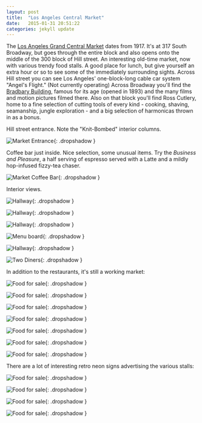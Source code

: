 ```yaml
---
layout: post
title:  "Los Angeles Central Market"
date:   2015-01-31 20:51:22
categories: jekyll update
---
```

The [Los Angeles Grand Central Market](http://www.grandcentralmarket.com) dates from 1917.  It's at 317 South Broadway, but goes through the entire block and also opens onto the middle of the 300 block of Hill street.  An interesting old-time market, now with various trendy food stalls.  A good place for lunch, but give yourself an extra hour or so to see some of the immediately surrounding sights.  Across Hill street you can see Los Angeles' one-block-long cable car system "Angel's Flight."   (Not currently operating)  Across Broadway you'll find the [Bradbary Building](https://www.laconservancy.org/locations/bradbury-building), famous for its age (opened in 1893) and the many films and motion pictures filmed there.  Also on that block you'll find Ross Cutlery, home to a fine selection of cutting tools of every kind - cooking, shaving, seamanship, jungle exploration - and a big selection of harmonicas thrown in as a bonus.  


Hill street entrance.  Note the "Knit-Bombed" interior columns.  

![Market Entrance](/images/los_angeles_central_market/market_scenes/market_entrance.png){: .dropshadow }  
  

Coffee bar just inside.  Nice selection, some unusual items.  Try the *Business and Pleasure*, a half serving of espresso served with a Latte and a mildly hop-infused fizzy-tea chaser.  

![Market Coffee Bar](/images/los_angeles_central_market/market_scenes/coffee_bar.png){: .dropshadow }  
  

Interior views.  

![Hallway](/images/los_angeles_central_market/market_scenes/hallway2.png){: .dropshadow }  

![Hallway](/images/los_angeles_central_market/market_scenes/hallway3.png){: .dropshadow }  

![Hallway](/images/los_angeles_central_market/market_scenes/hallway4.png){: .dropshadow }  

![Menu board](/images/los_angeles_central_market/market_scenes/sandwich_board.png){: .dropshadow }  

![Hallway](/images/los_angeles_central_market/market_scenes/hallway1.png){: .dropshadow }  

![Two Diners](/images/los_angeles_central_market/market_scenes/johanna_and_stephanie.png){: .dropshadow }  
  

In addition to the restaurants, it's still a working market:  

![Food for sale](/images/los_angeles_central_market/market_food/bannanas.png){: .dropshadow }  

![Food for sale](/images/los_angeles_central_market/market_food/cheese.png){: .dropshadow }  

![Food for sale](/images/los_angeles_central_market/market_food/fruit_counter_end.png){: .dropshadow }  

![Food for sale](/images/los_angeles_central_market/market_food/fruit_rainbow.png){: .dropshadow }  

![Food for sale](/images/los_angeles_central_market/market_food/potatoes.png){: .dropshadow }  

![Food for sale](/images/los_angeles_central_market/market_food/red_onions.png){: .dropshadow }  

![Food for sale](/images/los_angeles_central_market/market_food/white_onions.png){: .dropshadow }  
  

There are a lot of interesting retro neon signs advertising the various stalls:  

![Food for sale](/images/los_angeles_central_market/market_signs/china_cafe.png){: .dropshadow }  

![Food for sale](/images/los_angeles_central_market/market_signs/discount.png){: .dropshadow }  

![Food for sale](/images/los_angeles_central_market/market_signs/jose.png){: .dropshadow }  

![Food for sale](/images/los_angeles_central_market/market_signs/pick_up.png){: .dropshadow }  


